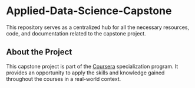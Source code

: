 # Applied-Data-Science-Capstone
This repository serves as a centralized hub for all the necessary resources, code, and documentation related to the capstone project.

## About the Project
This capstone project is part of the [Coursera](https://www.coursera.org/) specialization program. It provides an opportunity to apply the skills and knowledge gained throughout the courses in a real-world context.
